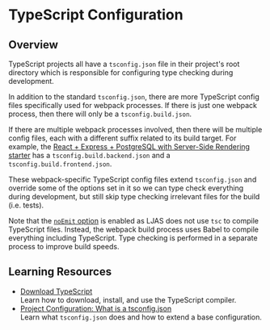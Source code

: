 # TypeScript Configuration

## Overview

TypeScript projects all have a `tsconfig.json` file in their project's root directory which is responsible for configuring type checking during development.

In addition to the standard `tsconfig.json`, there are more TypeScript config files specifically used for webpack processes. If there is just one webpack process, then there will only be a `tsconfig.build.json`.

If there are multiple webpack processes involved, then there will be multiple config files, each with a different suffix related to its build target. For example, the [React + Express + PostgreSQL with Server-Side Rendering starter](../../starters/react-express-postgres-ssr) has a `tsconfig.build.backend.json` and a `tsconfig.build.frontend.json`.

These webpack-specific TypeScript config files extend `tsconfig.json` and override some of the options set in it so we can type check everything during development, but still skip type checking irrelevant files for the build (i.e. tests).

Note that the [`noEmit` option](https://typescriptlang.org/tsconfig/#noEmit) is enabled as LJAS does not use `tsc` to compile TypeScript files. Instead, the webpack build process uses Babel to compile everything including TypeScript. Type checking is performed in a separate process to improve build speeds.

## Learning Resources

-   [Download TypeScript](https://typescriptlang.org/download)  
    Learn how to download, install, and use the TypeScript compiler.
-   [Project Configuration: What is a tsconfig.json](https://typescriptlang.org/docs/handbook/tsconfig-json.html)  
    Learn what `tsconfig.json` does and how to extend a base configuration.
